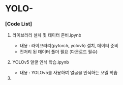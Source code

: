 # YOLO-



### [Code List]
1. 라이브러리 설치 및 데이터 준비.ipynb  
   - 내용 : 라이브러리(pytorch, yolov5) 설치, 데이터 준비  
   - 전처리 된 데이터 폴더 필요 (다운로드 필수)  

2. YOLOv5 얼굴 인식 학습.ipynb
   - 내용 : YOLOv5를 사용하여 얼굴을 인식하는 모델 학습  

3. 
